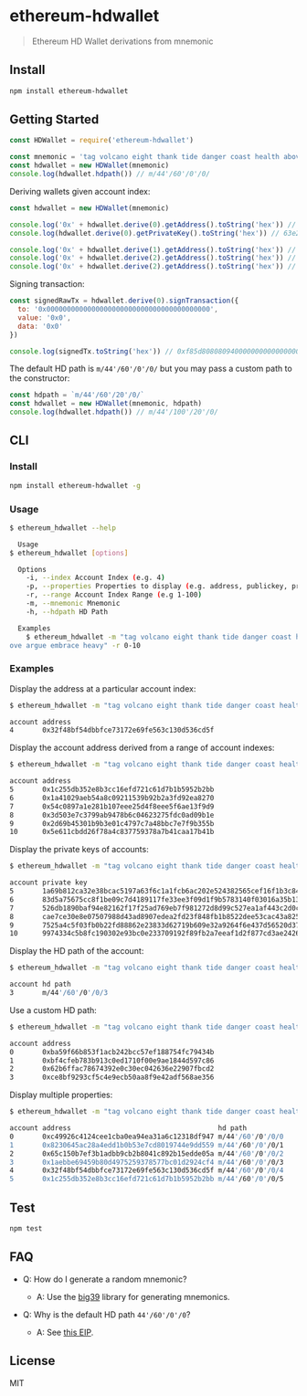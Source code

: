 # ethereum-hdwallet

> Ethereum HD Wallet derivations from mnemonic

## Install

```bash
npm install ethereum-hdwallet
```

## Getting Started

```js
const HDWallet = require('ethereum-hdwallet')

const mnemonic = 'tag volcano eight thank tide danger coast health above argue embrace heavy'
const hdwallet = new HDWallet(mnemonic)
console.log(hdwallet.hdpath()) // m/44'/60'/0'/0/
```

Deriving wallets given account index:

```js
const hdwallet = new HDWallet(mnemonic)

console.log('0x' + hdwallet.derive(0).getAddress().toString('hex')) // 0xc49926c4124cee1cba0ea94ea31a6c12318df947
console.log(hdwallet.derive(0).getPrivateKey().toString('hex')) // 63e21d10fd50155dbba0e7d3f7431a400b84b4c2ac1ee38872f82448fe3ecfb9

console.log('0x' + hdwallet.derive(1).getAddress().toString('hex')) // 0x8230645ac28a4edd1b0b53e7cd8019744e9dd559
console.log('0x' + hdwallet.derive(2).getAddress().toString('hex')) // 0x65c150b7ef3b1adbb9cb2b8041c892b15edde05a
console.log('0x' + hdwallet.derive(2).getAddress().toString('hex')) // 0x1aebbe69459b80d4975259378577bc01d2924cf4
```

Signing transaction:

```js
const signedRawTx = hdwallet.derive(0).signTransaction({
  to: '0x0000000000000000000000000000000000000000',
  value: '0x0',
  data: '0x0'
})

console.log(signedTx.toString('hex')) // 0xf85d80808094000000000000000000000000000000000000000080001ca0de4b34f17bf51d0b783082090c10d133dcc867c7e981c07cda5ddd1e3211f44ca02125dff6879141708899838356bc42df8815220069ce10507ae4ea980791dac4
```

The default HD path is `m/44'/60'/0'/0/` but you may pass a custom path to the constructor:

```js
const hdpath = `m/44'/60'/20'/0/`
const hdwallet = new HDWallet(mnemonic, hdpath)
console.log(hdwallet.hdpath()) // m/44'/100'/20'/0/
```

## CLI

### Install

```bash
npm install ethereum-hdwallet -g
```

### Usage

```bash
$ ethereum_hdwallet --help

  Usage
$ ethereum_hdwallet [options]

  Options
    -i, --index Account Index (e.g. 4)
    -p, --properties Properties to display (e.g. address, publickey, privatekey, hdpath)
    -r, --range Account Index Range (e.g 1-100)
    -m, --mnemonic Mnemonic
    -h, --hdpath HD Path

  Examples
    $ ethereum_hdwallet -m "tag volcano eight thank tide danger coast health ab
ove argue embrace heavy" -r 0-10
```

### Examples

Display the address at a particular account index:

```bash
$ ethereum_hdwallet -m "tag volcano eight thank tide danger coast health above argue embrace heavy" -i 4

account address
4       0x32f48bf54dbbfce73172e69fe563c130d536cd5f
```

Display the account address derived from a range of account indexes:

```bash
$ ethereum_hdwallet -m "tag volcano eight thank tide danger coast health above argue embrace heavy" -r 5-10

account address
5       0x1c255db352e8b3cc16efd721c61d7b1b5952b2bb
6       0x1a41029aeb54a8c09211539b92b2a3fd92ea8270
7       0x54c0897a1e281b107eee25d4f8eee5f6ae13f9d9
8       0x3d503e7c3799ab9478b6c04623275fdc0ad09b1e
9       0x2d69b45301b9b3e01c4797c7a48bbc7e7f9b355b
10      0x5e611cbdd26f78a4c837759378a7b41caa17b41b
```

Display the private keys of accounts:

```bash
$ ethereum_hdwallet -m "tag volcano eight thank tide danger coast health above argue embrace heavy" -r 5-10 3 -p privatekey

account private key
5       1a69b812ca32e38bcac5197a63f6c1a1fcb6ac202e524382565cef16f1b3c84c
6       83d5a75675cc8f1be09c7d4189117fe33ee3f09d1f9b5783140f03016a35b132
7       526db1890baf94e82162f17f25ad769eb7f981272d8d99c527ea1af443c2d0cc
8       cae7ce30e8e07507988d43ad8907edea2fd23f848fb1b8522dee53cac43a825f
9       7525a4c5f03fb0b22fd88862e23833d62719b609e32a9264f6e437d56520d375
10      9974334c5b8fc190302e93bc0e233709192f89fb2a7eeaf1d2f877cd3ae24262
```

Display the HD path of the account:

```bash
$ ethereum_hdwallet -m "tag volcano eight thank tide danger coast health above argue embrace heavy" -i 3 -p hdpath

account hd path
3       m/44'/60'/0'/0/3
```

Use a custom HD path:

```bash
$ ethereum_hdwallet -m "tag volcano eight thank tide danger coast health above argue embrace heavy" -h "m/44'/60'/20'/0/0" -r 0-3

account address
0       0xba59f66b853f1acb242bcc57ef188754fc79434b
1       0xbf4cfeb783b913c0ed1710f00e9ae1844d597c86
2       0x62b6ffac78674392e0c30ec042636e22907fbcd2
3       0xce8bf9293cf5c4e9ecb50aa8f9e42adf568ae356
```

Display multiple properties:

```bash
$ ethereum_hdwallet -m "tag volcano eight thank tide danger coast health above argue embrace heavy" -p address,hdpath -r 0-5

account address                                    hd path
0       0xc49926c4124cee1cba0ea94ea31a6c12318df947 m/44'/60'/0'/0/0
1       0x8230645ac28a4edd1b0b53e7cd8019744e9dd559 m/44'/60'/0'/0/1
2       0x65c150b7ef3b1adbb9cb2b8041c892b15edde05a m/44'/60'/0'/0/2
3       0x1aebbe69459b80d4975259378577bc01d2924cf4 m/44'/60'/0'/0/3
4       0x32f48bf54dbbfce73172e69fe563c130d536cd5f m/44'/60'/0'/0/4
5       0x1c255db352e8b3cc16efd721c61d7b1b5952b2bb m/44'/60'/0'/0/5
```

## Test

```bash
npm test
```

## FAQ

- Q: How do I generate a random mnemonic?
  - A: Use the [big39](https://github.com/bitcoinjs/bip39) library for generating mnemonics.

- Q: Why is the default HD path `44'/60'/0'/0`?
  - A: See [this EIP](https://github.com/ethereum/EIPs/issues/85).

## License

MIT

